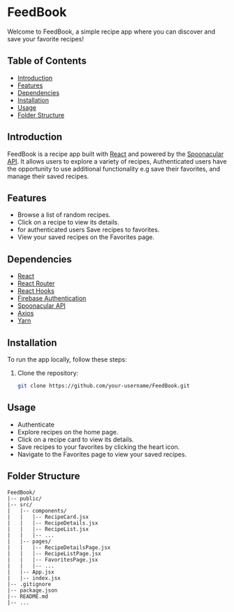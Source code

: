 # FeedBook

Welcome to FeedBook, a simple recipe app where you can discover and save your favorite recipes!

## Table of Contents

- [Introduction](#introduction)
- [Features](#features)
- [Dependencies](#dependencies)
- [Installation](#installation)
- [Usage](#usage)
- [Folder Structure](#folder-structure)



## Introduction

FeedBook is a recipe app built with [React](https://reactjs.org/) and powered by the [Spoonacular API](https://spoonacular.com/food-api). It allows users to explore a variety of recipes, Authenticated users have the opportunity to use additional functionality e.g save their favorites, and manage their saved recipes.

## Features

- Browse a list of random recipes.
- Click on a recipe to view its details.
- for authenticated users Save recipes to favorites.
- View your saved recipes on the Favorites page.

## Dependencies

- [React](https://reactjs.org/)
- [React Router](https://reactrouter.com/)
- [React Hooks](https://reactjs.org/docs/hooks-intro.html)
- [Firebase Authentication](https://firebase.google.com/docs/auth)
- [Spoonacular API](https://spoonacular.com/food-api)
- [Axios](https://axios-http.com/)
- [Yarn](https://yarnpkg.com/)

## Installation

To run the app locally, follow these steps:

1. Clone the repository:

   ```bash
   git clone https://github.com/your-username/FeedBook.git


## Usage
- Authenticate
- Explore recipes on the home page.
- Click on a recipe card to view its details.
- Save recipes to your favorites by clicking the heart icon.
- Navigate to the Favorites page to view your saved recipes.

## Folder Structure
```
FeedBook/
|-- public/
|-- src/
|   |-- components/
|   |   |-- RecipeCard.jsx
|   |   |-- RecipeDetails.jsx
|   |   |-- RecipeList.jsx
|   |   |-- ...
|   |-- pages/
|   |   |-- RecipeDetailsPage.jsx
|   |   |-- RecipeListPage.jsx
|   |   |-- FavoritesPage.jsx
|   |   |-- ...
|   |-- App.jsx
|   |-- index.jsx
|-- .gitignore
|-- package.json
|-- README.md
|-- ...
```



 

